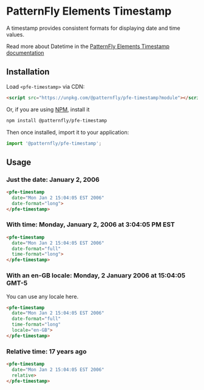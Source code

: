 # PatternFly Elements Timestamp
     
A timestamp provides consistent formats for displaying date and time values.

Read more about Datetime in the [PatternFly Elements Timestamp documentation](https://patternflyelements.org/components/timestamp)

##  Installation

Load `<pfe-timestamp>` via CDN:

```html
<script src="https://unpkg.com/@patternfly/pfe-timestamp?module"></script>
```

Or, if you are using [NPM](https://npm.im), install it

```bash
npm install @patternfly/pfe-timestamp
```

Then once installed, import it to your application:

```js
import '@patternfly/pfe-timestamp';
```

## Usage

### Just the date: January 2, 2006
```html
<pfe-timestamp
  date="Mon Jan 2 15:04:05 EST 2006"
  date-format="long">
</pfe-timestamp>
```

### With time: Monday, January 2, 2006 at 3:04:05 PM EST
```html
<pfe-timestamp
  date="Mon Jan 2 15:04:05 EST 2006"
  date-format="full"
  time-format="long">
</pfe-timestamp>
```

### With an en-GB locale: Monday, 2 January 2006 at 15:04:05 GMT-5
You can use any locale here.
```html
<pfe-timestamp
  date="Mon Jan 2 15:04:05 EST 2006"
  date-format="full"
  time-format="long"
  locale="en-GB">
</pfe-timestamp>
```

### Relative time: 17 years ago
```html
<pfe-timestamp
  date="Mon Jan 2 15:04:05 EST 2006"
  relative>
</pfe-timestamp>
```

